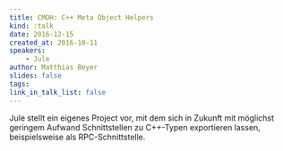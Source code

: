 ```yaml
---
title: CMOH: C++ Meta Object Helpers
kind: :talk
date: 2016-12-15
created_at: 2016-10-11
speakers:
    - Jule
author: Matthias Beyer
slides: false
tags:
link_in_talk_list: false
---
```


Jule stellt ein eigenes Project vor, mit dem sich in Zukunft mit möglichst
geringem Aufwand Schnittstellen zu C++-Typen exportieren lassen,
beispielsweise als RPC-Schnittstelle.


